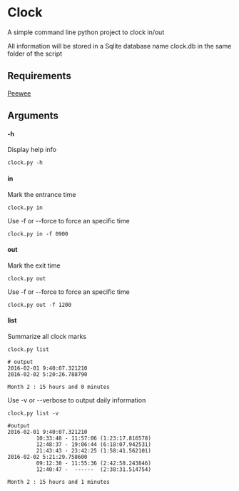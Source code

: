 # Clock #
A simple command line python project to clock in/out

All information will be stored in a Sqlite database name clock.db in the same folder of the script

## Requirements ##
[Peewee](https://github.com/coleifer/peewee)

## Arguments ##
#### -h ####
Display help info
```
clock.py -h
```

#### in ####
Mark the entrance time
```
clock.py in
```
Use -f or --force to force an specific time
```
clock.py in -f 0900
```
#### out ####
Mark the exit time
```
clock.py out
```
Use -f or --force to force an specific time
```
clock.py out -f 1200
```

#### list ####
Summarize all clock marks
```
clock.py list

# output
2016-02-01 9:40:07.321210
2016-02-02 5:20:26.788790

Month 2 : 15 hours and 0 minutes
```
Use -v or --verbose to output daily information
```
clock.py list -v

#output
2016-02-01 9:40:07.321210
         10:33:48 - 11:57:06 (1:23:17.816578)
         12:48:37 - 19:06:44 (6:18:07.942531)
         21:43:43 - 23:42:25 (1:58:41.562101)
2016-02-02 5:21:29.758600
         09:12:38 - 11:55:36 (2:42:58.243846)
         12:40:47 -  ------  (2:38:31.514754)

Month 2 : 15 hours and 1 minutes

```
